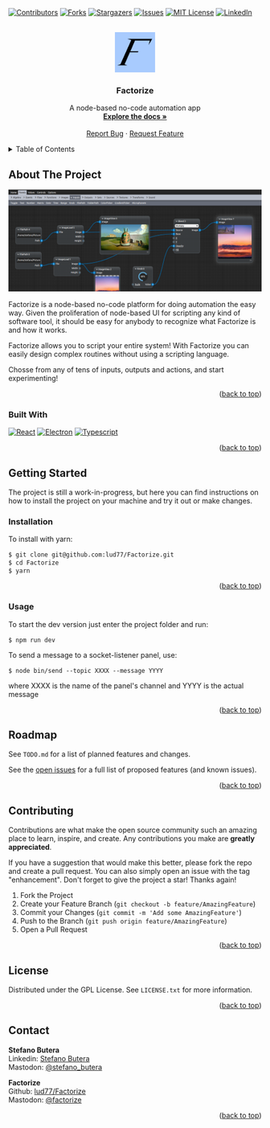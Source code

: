 <!-- Improved compatibility of back to top link: See: https://github.com/othneildrew/Best-README-Template/pull/73 -->
<a name="readme-top"></a>
<!--
*** Thanks for checking out the Best-README-Template. If you have a suggestion
*** that would make this better, please fork the repo and create a pull request
*** or simply open an issue with the tag "enhancement".
*** Don't forget to give the project a star!
*** Thanks again! Now go create something AMAZING! :D
-->



<!-- PROJECT SHIELDS -->
<!--
*** I'm using markdown "reference style" links for readability.
*** Reference links are enclosed in brackets [ ] instead of parentheses ( ).
*** See the bottom of this document for the declaration of the reference variables
*** for contributors-url, forks-url, etc. This is an optional, concise syntax you may use.
*** https://www.markdownguide.org/basic-syntax/#reference-style-links
-->
[![Contributors][contributors-shield]][contributors-url]
[![Forks][forks-shield]][forks-url]
[![Stargazers][stars-shield]][stars-url]
[![Issues][issues-shield]][issues-url]
[![MIT License][license-shield]][license-url]
[![LinkedIn][linkedin-shield]](https://www.linkedin.com/in/stefano-butera/)



<!-- PROJECT LOGO -->
<br />
<div align="center">
  <a href="https://github.com/lud77/Factorize">
    <img src="ret/logo.png" alt="Logo" width="80" height="80">
  </a>

<h3 align="center">Factorize</h3>

  <p align="center">
    A node-based no-code automation app
    <br />
    <a href="https://github.com/lud77/Factorize"><strong>Explore the docs »</strong></a>
    <br />
    <br />
    <a href="https://github.com/lud77/Factorize/issues">Report Bug</a>
    ·
    <a href="https://github.com/lud77/Factorize/issues">Request Feature</a>
  </p>
</div>



<!-- TABLE OF CONTENTS -->
<details>
  <summary>Table of Contents</summary>
  <ol>
    <li>
      <a href="#about-the-project">About The Project</a>
      <ul>
        <li><a href="#built-with">Built With</a></li>
      </ul>
    </li>
    <li>
      <a href="#getting-started">Getting Started</a>
      <ul>
        <li><a href="#installation">Installation</a></li>
        <li><a href="#usage">Usage</a></li>
      </ul>
    </li>
    <li><a href="#roadmap">Roadmap</a></li>
    <li><a href="#contributing">Contributing</a></li>
    <li><a href="#license">License</a></li>
    <li><a href="#contact">Contact</a></li>
  </ol>
</details>



<!-- ABOUT THE PROJECT -->
## About The Project

![Factorize Screen Shot][product-screenshot]

Factorize is a node-based no-code platform for doing automation the easy way. Given the proliferation of node-based UI for scripting any kind of software tool, it should be easy for anybody to recognize what Factorize is and how it works.

Factorize allows you to script your entire system! With Factorize you can easily design complex routines without using a scripting language.

Chosse from any of tens of inputs, outputs and actions, and start experimenting!

<p align="right">(<a href="#readme-top">back to top</a>)</p>



### Built With

[![React][React-badge]][React-url]
[![Electron][Electron-badge]][Electron-url]
[![Typescript][Typescript-badge]][Typescript-url]

<p align="right">(<a href="#readme-top">back to top</a>)</p>



<!-- GETTING STARTED -->
## Getting Started

The project is still a work-in-progress, but here you can find instructions on how to
install the project on your machine and try it out or make changes.


### Installation

To install with yarn:

    $ git clone git@github.com:lud77/Factorize.git
    $ cd Factorize
    $ yarn

<p align="right">(<a href="#readme-top">back to top</a>)</p>


### Usage

To start the dev version just enter the project folder and run:

    $ npm run dev


To send a message to a socket-listener panel, use:

    $ node bin/send --topic XXXX --message YYYY

where XXXX is the name of the panel's channel and YYYY is the actual message

<p align="right">(<a href="#readme-top">back to top</a>)</p>



<!-- ROADMAP -->
## Roadmap

See `TODO.md` for a list of planned features and changes.

See the [open issues](https://github.com/lud77/Factorize/issues) for a full list of proposed features (and known issues).

<p align="right">(<a href="#readme-top">back to top</a>)</p>



<!-- CONTRIBUTING -->
## Contributing

Contributions are what make the open source community such an amazing place to learn, inspire, and create. Any contributions you make are **greatly appreciated**.

If you have a suggestion that would make this better, please fork the repo and create a pull request. You can also simply open an issue with the tag "enhancement".
Don't forget to give the project a star! Thanks again!

1. Fork the Project
2. Create your Feature Branch (`git checkout -b feature/AmazingFeature`)
3. Commit your Changes (`git commit -m 'Add some AmazingFeature'`)
4. Push to the Branch (`git push origin feature/AmazingFeature`)
5. Open a Pull Request

<p align="right">(<a href="#readme-top">back to top</a>)</p>



<!-- LICENSE -->
## License

Distributed under the GPL License. See `LICENSE.txt` for more information.

<p align="right">(<a href="#readme-top">back to top</a>)</p>



<!-- CONTACT -->
## Contact

**Stefano Butera**<br>
Linkedin: [Stefano Butera](https://www.linkedin.com/in/stefano-butera/)<br>
Mastodon: [@stefano_butera](https://mastodon.social/@stefano_butera)


**Factorize**<br>
Github: [lud77/Factorize](https://github.com/lud77/Factorize)<br>
Mastodon: [@factorize](https://mastodon.social/@factorize)


<p align="right">(<a href="#readme-top">back to top</a>)</p>



<!-- MARKDOWN LINKS & IMAGES -->
<!-- https://www.markdownguide.org/basic-syntax/#reference-style-links -->
[React-badge]: https://img.shields.io/badge/-React.Js-000?logo=react&logoColor=61DAFB&style=for-the-badge
[Typescript-badge]: https://shields.io/badge/TypeScript-3178C6?logo=TypeScript&logoColor=FFF&style=for-the-badge
[Electron-badge]: https://img.shields.io/badge/Electron.Js-1B1C26?style=for-the-badge&logo=electron&logoColor=9FEAF9
[React-url]: https://reactjs.org/
[Typescript-url]: https://www.typescriptlang.org/
[Electron-url]: https://www.electronjs.org/
[contributors-shield]: https://img.shields.io/github/contributors/lud77/Factorize.svg?style=for-the-badge
[contributors-url]: https://github.com/lud77/Factorize/graphs/contributors
[forks-shield]: https://img.shields.io/github/forks/lud77/Factorize.svg?style=for-the-badge
[forks-url]: https://github.com/lud77/Factorize/network/members
[stars-shield]: https://img.shields.io/github/stars/lud77/Factorize.svg?style=for-the-badge
[stars-url]: https://github.com/lud77/Factorize/stargazers
[issues-shield]: https://img.shields.io/github/issues/lud77/Factorize.svg?style=for-the-badge
[issues-url]: https://github.com/lud77/Factorize/issues
[license-shield]: https://img.shields.io/github/license/lud77/Factorize.svg?style=for-the-badge
[license-url]: https://github.com/lud77/Factorize/blob/master/LICENSE.txt
[linkedin-shield]: https://img.shields.io/badge/-LinkedIn-black.svg?style=for-the-badge&logo=linkedin&colorB=555
[product-logo]: ret/logo.png
[product-screenshot]: ret/screenshot-2.png
